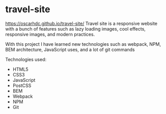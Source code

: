 # travel-site
https://oscarhdc.github.io/travel-site/
Travel site is a responsive website with a bunch of features such as lazy loading images, cool effects, responsive images, and modern practices.

With this project I have learned new technologies such as webpack, NPM, BEM architecture, JavaScript uses, and a lot of git commands

Technologies used:
  - HTML5
  - CSS3
  - JavaScript
  - PostCSS
  - BEM
  - Webpack
  - NPM
  - Git
  
